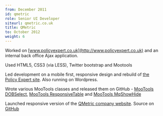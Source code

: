 ```yaml
---
from: December 2011
id: qmetric
role: Senior UI Developer
siteurl: qmetric.co.uk
title: QMetric
to: October 2012
weight: 6
---
```


Worked on [www.policyexpert.co.uk](http://www.policyexpert.co.uk) and an
internal back office Ajax application.

Used HTML5, CSS3 (via LESS), Twitter bootstrap and Mootools

Led development on a mobile first, responsive design and rebuild of [the
Policy Expert site](http://www.policyexpert.co.uk). Also running on
Wordpress.

Wrote various MooTools classes and released them on GitHub - [MooTools
DOBSelect](https://github.com/simonsmith/MooTools-DOBSelect), [MooTools
ResponsiveTable](https://github.com/simonsmith/MooTools-ResponsiveTable) and
[MooTools MqShowHide](https://github.com/simonsmith/MooTools-MqShowHide)

Launched responsive version of the [QMetric company
website](http://qmetric.co.uk). Source on
[GitHub](https://github.com/qmetric/qmg-website)
